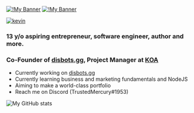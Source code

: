 [![!My Banner](https://i.ibb.co/X34pzQm/github-Banner.png)]()
[![!My Banner](https://i.ibb.co/TBMvWHd/github-Banner.png)]()

[![kevin](https://img.shields.io/badge/website-im--kevin.in-blue)](https://im-kev.in)

### 13 y/o aspiring entrepreneur, software engineer, author and more.
### Co-Founder of [disbots.gg](https://disbots.gg), Project Manager at [KOA](https://knightsofacademia.org/)

- Currently working on [disbots.gg](https://disbots.gg)
- Currently learning business and marketing fundamentals and NodeJS
- Aiming to make a world-class portfolio
- Reach me on Discord (TrustedMercury#1953)

![My GitHub stats](https://github-readme-stats.vercel.app/api?username=TrustedMercury&count_private=true&show_icons=true&theme=tokyonight)  
<!--- ![My Top Languages](https://github-readme-stats.vercel.app/api/top-langs/?username=TrustedMercury) -->
